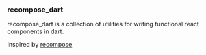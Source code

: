 ### recompose_dart

recompose_dart is a collection of utilities for writing functional react components
in dart.

Inspired by [recompose][recompose_git]

[recompose_git]: https://github.com/acdlite/recompose
